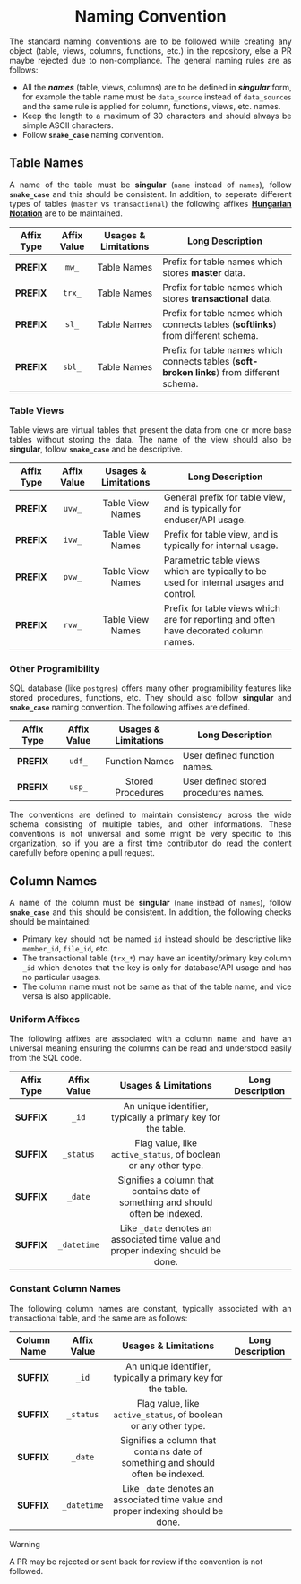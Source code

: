 <div align = "center">

# Naming Convention

</div>

<div align = "justify">

The standard naming conventions are to be followed while creating any object (table, views, columns, functions, etc.) in the
repository, else a PR maybe rejected due to non-compliance. The general naming rules are as follows:

  * All the **_names_** (table, views, columns) are to be defined in **_singular_** form, for example the table name must 
    be `data_source` instead of `data_sources` and the same rule is applied for column, functions, views, etc. names.
  * Keep the length to a maximum of 30 characters and should always be simple ASCII characters.
  * Follow **`snake_case`** naming convention.

## Table Names

A name of the table must be **singular** (`name` instead of `names`), follow **`snake_case`** and this should be consistent.
In addition, to seperate different types of tables (`master` vs `transactional`) the following affixes
[**Hungarian Notation**](https://en.wikipedia.org/wiki/Hungarian_notation) are to be maintained.

<div align = "center">

| Affix Type | Affix Value | Usages & Limitations | Long Description |
| :---: | :---: | :---: | --- |
| **PREFIX** | `mw_` | Table Names | Prefix for table names which stores **master** data. |
| **PREFIX** | `trx_` | Table Names | Prefix for table names which stores **transactional** data. |
| **PREFIX** | `sl_` | Table Names | Prefix for table names which connects tables (**softlinks**) from different schema. |
| **PREFIX** | `sbl_` | Table Names | Prefix for table names which connects tables (**soft-broken links**) from different schema. |

</div>

### Table Views

Table views are virtual tables that present the data from one or more base tables without storing the data. The name of the
view should also be **singular**, follow **`snake_case`** and be descriptive.

<div align = "center">

| Affix Type | Affix Value | Usages & Limitations | Long Description |
| :---: | :---: | :---: | --- |
| **PREFIX** | `uvw_` | Table View Names | General prefix for table view, and is typically for enduser/API usage. |
| **PREFIX** | `ivw_` | Table View Names | Prefix for table view, and is typically for internal usage. |
| **PREFIX** | `pvw_` | Table View Names | Parametric table views which are typically to be used for internal usages and control. |
| **PREFIX** | `rvw_` | Table View Names | Prefix for table views which are for reporting and often have decorated column names. |

</div>

### Other Programibility

SQL database (like `postgres`) offers many other programibility features like stored procedures, functions, etc. They should also
follow **singular** and **`snake_case`** naming convention. The following affixes are defined.

<div align = "center">

| Affix Type | Affix Value | Usages & Limitations | Long Description |
| :---: | :---: | :---: | --- |
| **PREFIX** | `udf_` | Function Names | User defined function names. |
| **PREFIX** | `usp_` | Stored Procedures | User defined stored procedures names. |

</div>

The conventions are defined to maintain consistency across the wide schema consisting of multiple tables, and other informations.
These conventions is not universal and some might be very specific to this organization, so if you are a first time contributor
do read the content carefully before opening a pull request.

## Column Names

A name of the column must be **singular** (`name` instead of `names`), follow **`snake_case`** and this should be consistent.
In addition, the following checks should be maintained:

  * Primary key should not be named `id` instead should be descriptive like `member_id`, `file_id`, etc.
  * The transactional table (`trx_*`) may have an identity/primary key column `_id` which denotes that the key is only
    for database/API usage and has no particular usages.
  * The column name must not be same as that of the table name, and vice versa is also applicable.

### Uniform Affixes

The following affixes are associated with a column name and have an universal meaning ensuring the columns can be read and
understood easily from the SQL code.

<div align = "center">

| Affix Type | Affix Value | Usages & Limitations | Long Description |
| :---: | :---: | :---: | --- |
| **SUFFIX** | `_id` | An unique identifier, typically a primary key for the table. |
| **SUFFIX** | `_status` | Flag value, like `active_status`, of boolean or any other type. |
| **SUFFIX** | `_date` | Signifies a column that contains date of something and should often be indexed. |
| **SUFFIX** | `_datetime` | Like `_date` denotes an associated time value and proper indexing should be done. |

</div>

### Constant Column Names

The following column names are constant, typically associated with an transactional table, and the same are as follows:

<div align = "center">

| Column Name | Affix Value | Usages & Limitations | Long Description |
| :---: | :---: | :---: | --- |
| **SUFFIX** | `_id` | An unique identifier, typically a primary key for the table. |
| **SUFFIX** | `_status` | Flag value, like `active_status`, of boolean or any other type. |
| **SUFFIX** | `_date` | Signifies a column that contains date of something and should often be indexed. |
| **SUFFIX** | `_datetime` | Like `_date` denotes an associated time value and proper indexing should be done. |

</div>

</div>

> [!WARNING]
> A PR may be rejected or sent back for review if the convention is not followed.
